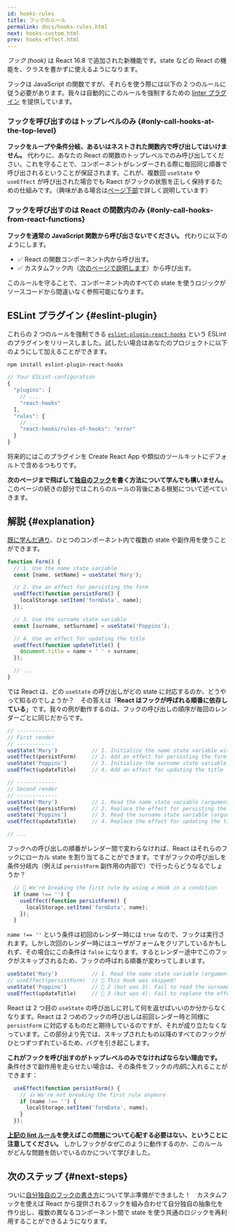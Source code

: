 ```yaml
---
id: hooks-rules
title: フックのルール
permalink: docs/hooks-rules.html
next: hooks-custom.html
prev: hooks-effect.html
---
```


*フック (hook)* は React 16.8 で追加された新機能です。state などの React の機能を、クラスを書かずに使えるようになります。

フックは JavaScript の関数ですが、それらを使う際には以下の 2 つのルールに従う必要があります。我々は自動的にこのルールを強制するための [linter プラグイン](https://www.npmjs.com/package/eslint-plugin-react-hooks) を提供しています。

### フックを呼び出すのはトップレベルのみ {#only-call-hooks-at-the-top-level}

**フックをループや条件分岐、あるいはネストされた関数内で呼び出してはいけません。** 代わりに、あなたの React の関数のトップレベルでのみ呼び出してください。これを守ることで、コンポーネントがレンダーされる際に毎回同じ順番で呼び出されるということが保証されます。これが、複数回 `useState` や `useEffect` が呼び出された場合でも Raect がフックの状態を正しく保持するための仕組みです。（興味がある場合は[ページ下部](#explanation)で詳しく説明しています）

### フックを呼び出すのは React の関数内のみ {#only-call-hooks-from-react-functions}

**フックを通常の JavaScript 関数から呼び出さないでください。** 代わりに以下のようにします。

- ✅ React の関数コンポーネント内から呼び出す。
- ✅ カスタムフック内（[次のページで説明します](/docs/hooks-custom.html)）から呼び出す。

このルールを守ることで、コンポーネント内のすべての state を使うロジックがソースコードから間違いなく参照可能になります。

## ESLint プラグイン {#eslint-plugin}

これらの 2 つのルールを強制できる [`eslint-plugin-react-hooks`](https://www.npmjs.com/package/eslint-plugin-react-hooks) という ESLint のプラグインをリリースしました。試したい場合はあなたのプロジェクトに以下のようにして加えることができます。

```bash
npm install eslint-plugin-react-hooks
```

```js
// Your ESLint configuration
{
  "plugins": [
    // ...
    "react-hooks"
  ],
  "rules": {
    // ...
    "react-hooks/rules-of-hooks": "error"
  }
}
```

将来的にはこのプラグインを Create React App や類似のツールキットにデフォルトで含めるつもりです。

**次のページまで飛ばして[独自のフック](/docs/hooks-custom.html)を書く方法について学んでも構いません。** このページの続きの部分ではこれらのルールの背後にある根拠について述べていきます。

## 解説 {#explanation}

[既に学んだ通り](/docs/hooks-state.html#tip-using-multiple-state-variables)、ひとつのコンポーネント内で複数の state や副作用を使うことができます。

```js
function Form() {
  // 1. Use the name state variable
  const [name, setName] = useState('Mary');

  // 2. Use an effect for persisting the form
  useEffect(function persistForm() {
    localStorage.setItem('formData', name);
  });

  // 3. Use the surname state variable
  const [surname, setSurname] = useState('Poppins');

  // 4. Use an effect for updating the title
  useEffect(function updateTitle() {
    document.title = name + ' ' + surname;
  });

  // ...
}
```

では React は、どの `useState` の呼び出しがどの state に対応するのか、どうやって知るのでしょうか？　その答えは「**React はフックが呼ばれる順番に依存している**」です。我々の例が動作するのは、フックの呼び出しの順序が毎回のレンダーごとに同じだからです。

```js
// ------------
// First render
// ------------
useState('Mary')           // 1. Initialize the name state variable with 'Mary'
useEffect(persistForm)     // 2. Add an effect for persisting the form
useState('Poppins')        // 3. Initialize the surname state variable with 'Poppins'
useEffect(updateTitle)     // 4. Add an effect for updating the title

// -------------
// Second render
// -------------
useState('Mary')           // 1. Read the name state variable (argument is ignored)
useEffect(persistForm)     // 2. Replace the effect for persisting the form
useState('Poppins')        // 3. Read the surname state variable (argument is ignored)
useEffect(updateTitle)     // 4. Replace the effect for updating the title

// ...
```

フックへの呼び出しの順番がレンダー間で変わらなければ、React はそれらのフックにローカル state を割り当てることができます。ですがフックの呼び出しを条件分岐内（例えば `persistForm` 副作用の内部で）で行ったらどうなるでしょうか？

```js
  // 🔴 We're breaking the first rule by using a Hook in a condition
  if (name !== '') {
    useEffect(function persistForm() {
      localStorage.setItem('formData', name);
    });
  }
```

`name !== ''` という条件は初回のレンダー時には `true` なので、フックは実行されます。しかし次回のレンダー時にはユーザがフォームをクリアしているかもしれず、その場合にこの条件は `false` になります。するとレンダー途中でこのフックがスキップされるため、フックの呼ばれる順番が変わってしまいます。

```js
useState('Mary')           // 1. Read the name state variable (argument is ignored)
// useEffect(persistForm)  // 🔴 This Hook was skipped!
useState('Poppins')        // 🔴 2 (but was 3). Fail to read the surname state variable
useEffect(updateTitle)     // 🔴 3 (but was 4). Fail to replace the effect
```

React は 2 つ目の `useState` の呼び出しに対して何を返せばいいのか分からなくなります。React は 2 つめのフックの呼び出しは前回レンダー時と同様に `persistForm` に対応するものだと期待しているのですが、それが成り立たなくなっています。この部分より先では、スキップされたもの以降のすべてのフックがひとつずつずれているため、バグを引き起こします。

**これがフックを呼び出すのがトップレベルのみでなければならない理由です。** 条件付きで副作用を走らせたい場合は、その条件をフックの*内部*に入れることができます：

```js
  useEffect(function persistForm() {
    // 👍 We're not breaking the first rule anymore
    if (name !== '') {
      localStorage.setItem('formData', name);
    }
  });
```

**[上記の lint ルール](https://www.npmjs.com/package/eslint-plugin-react-hooks)を使えばこの問題について心配する必要はない、ということに注意してください。** しかしフックが*なぜ*このように動作するのか、このルールがどんな問題を防いでいるのかについて学びました。

## 次のステップ {#next-steps}

ついに[自分独自のフックの書き方](/docs/hooks-custom.html)について学ぶ準備ができました！　カスタムフックを使えば React から提供されるフックを組み合わせて自分独自の抽象化を作り出し、複数の異なるコンポーネント間で state を使う共通のロジックを再利用することができるようになります。
